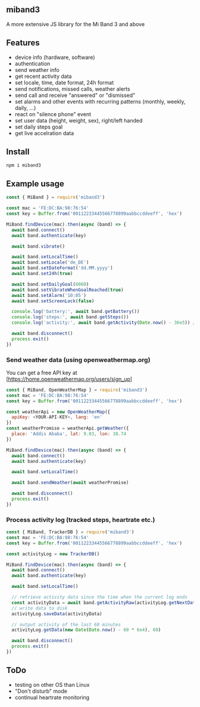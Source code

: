 ## miband3
A more extensive JS library for the Mi Band 3 and above

## Features
- device info (hardware, software)
- authentication
- send weather info
- get recent activity data
- set locale, time, date format, 24h format
- send notifications, missed calls, weather alerts
- send call and receive "answered" or "dismissed"
- set alarms and other events with recurring patterns (monthly, weekly, daily, ...)
- react on "silence phone" event
- set user data (height, weight, sex), right/left handed
- set daily steps goal
- get live accelration data

## Install
```
npm i miband3
```

## Example usage
```javascript
const { MiBand } = require('miband3')

const mac = 'FE:DC:BA:98:76:54'
const key = Buffer.from('00112233445566778899aabbccddeeff', 'hex')

MiBand.findDevice(mac).then(async (band) => {
  await band.connect()
  await band.authenticate(key)

  await band.vibrate()

  await band.setLocalTime()
  await band.setLocale('de_DE')
  await band.setDateFormat('dd.MM.yyyy')
  await band.set24h(true)

  await band.setDailyGoal(6000)
  await band.setVibrateWhenGoalReached(true)
  await band.setAlarm('10:05')
  await band.setScreenLock(false)

  console.log('battery:', await band.getBattery())
  console.log('steps:', await band.getSteps())
  console.log('activity:', await band.getActivity(Date.now() - 36e5)) // last 24 hours

  await band.disconnect()
  process.exit()
})
```

### Send weather data (using openweathermap.org)
You can get a free API key at [https://home.openweathermap.org/users/sign_up]
```javascript
const { MiBand, OpenWeatherMap } = require('miband3')
const mac = 'FE:DC:BA:98:76:54'
const key = Buffer.from('00112233445566778899aabbccddeeff', 'hex')

const weatherApi = new OpenWeatherMap({
  apiKey: <YOUR-API-KEY>, lang: 'en'
})
const weatherPromise = weatherApi.getWeather({
  place: 'Addis Ababa', lat: 9.03, lon: 38.74
})

MiBand.findDevice(mac).then(async (band) => {
  await band.connect()
  await band.authenticate(key)

  await band.setLocalTime()

  await band.sendWeather(await weatherPromise)

  await band.disconnect()
  process.exit()
})
```

### Process activity log (tracked steps, heartrate etc.)
```javascript
const { MiBand, TrackerDB } = require('miband3')
const mac = 'FE:DC:BA:98:76:54'
const key = Buffer.from('00112233445566778899aabbccddeeff', 'hex')

const activityLog = new TrackerDB()

MiBand.findDevice(mac).then(async (band) => {
  await band.connect()
  await band.authenticate(key)

  await band.setLocalTime()

  // retrieve activity data since the time when the current log ends
  const activityData = await band.getActivityRaw(activityLog.getNextDate())
  // write data to disk
  activityLog.saveData(activityData)

  // output activity of the last 60 minutes
  activityLog.getData(new Date(Date.now() - 60 * 6e4), 60)

  await band.disconnect()
  process.exit()
})
```

## ToDo
- testing on other OS than Linux
- "Don't disturb" mode
- continual heartrate monitoring
